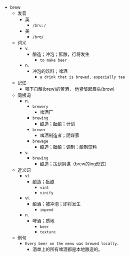 - brew
  - 发音
    - 英
      - `/bruː/`
    - 美
      - `/brʊ/`
  - 词义
    - v.
      - 酿造；冲泡；酝酿，行将发生
        - `to make beer`
    - n.
      - 冲泡的饮料；啤酒
        - `a drink that is brewed, especially tea`
  - 记忆
    - 喝下自酿(brew)的苦酒， 他紧皱起眉头(brow)
  - 同根词
    - n.
      - `brewery`
        - 啤酒厂
      - `brewing`
        - 酿造；酝酿；计划
      - `brewer`
        - 啤酒制造者；阴谋家
      - `brewage`
        - 酿造；酝酿；调制；酿制饮料
    - v.
      - `brewing`
        - 酿造；策划阴谋（brew的ing形式）
  - 近义词
    - vt.
      - 酿造；酝酿
        - `vint`
        - `vinify`
    - vi.
      - 酿酒；被冲泡；即将发生
        - `impend`
    - n.
      - 啤酒；质地
        - `beer`
        - `texture`
  - 例句
    - `Every beer on the menu was brewed locally.`
      - 酒单上的所有啤酒都是本地酿造的。

